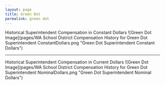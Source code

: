 ```yaml
---
layout: page
title: Green Dot
permalink: green dot
---
```



Historical Superintendent Compensation in Constant Dollars
![Green Dot Image](pages/WA School District Compensation History for Green Dot Superintendent ConstantDollars.png "Green Dot Superintendent Constant Dollars")

___

Historical Superintendent Compensation in Current Dollars
![Green Dot Image](pages/WA School District Compensation History for Green Dot Superintendent NominalDollars.png "Green Dot Superintendent Nominal Dollars")